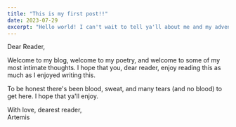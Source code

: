 ```yaml
---
title: "This is my first post!!"
date: 2023-07-29
excerpt: "Hello world! I can't wait to tell ya'll about me and my adventures"
---
```


Dear Reader,

Welcome to my blog, welcome to my poetry, and welcome to some of my most intimate thoughts.
I hope that you, dear reader, enjoy reading this as much as I enjoyed writing this.

To be honest there's been blood, sweat, and many tears (and no blood) to get here. I hope that ya'll enjoy.

With love, dearest reader,\
Artemis
